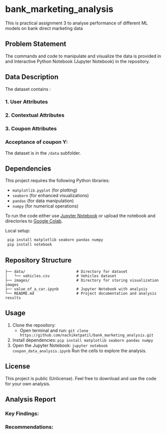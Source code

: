 # bank_marketing_analysis
This is practical assignment 3 to analyse performance of different ML models on bank direct marketing data

## Problem Statement

The commands and code to manipulate and visualize the data is provided in and Interactive Python Notebook (Jupyter Notebook) in the repository.

## Data Description
The dataset contains :
### 1. User Attributes

### 2. Contextual Attributes

### 3. Coupon Attributes


### Acceptance of coupon Y:  

The dataset is in the `/data` subfolder.

## Dependencies
This project requires the following Python libraries:
- `matplotlib.pyplot` (for plotting)
- `seaborn` (for enhanced visualizations)
- `pandas` (for data manipulation)
- `numpy` (for numerical operations)

To run the code either use [Jupyter Notebook](https://jupyter.org/install) or upload the notebook and directories to [Google Colab](https://colab.research.google.com/).


Local setup:
```bash
 pip install matplotlib seaborn pandas numpy
 pip install notebook
```

## Repository Structure
```
├── data/                       # Directory for dataset
│   └── vehicles.csv            # Vehicles dataset
├── images/                     # Directory for storing visualization images
├── value_of_a_car.ipynb        # Jupyter Notebook with analysis
└── README.md                   # Project documentation and analysis results
```

## Usage
1. Clone the repository:
   - Open terminal and run:
   `git clone https://github.com/nachiketpatil/bank_marketing_analysis.git`
2. Install dependencies:
   `pip install matplotlib seaborn pandas numpy`
3. Open the Jupyter Notebook:
   `jupyter notebook coupon_data_analysis.ipynb`
   Run the cells to explore the analysis.

## License
This project is public (Unlicense). Feel free to download and use the code for your own analysis. 

## Analysis Report 

### Key Findings:

### Recommendations:
